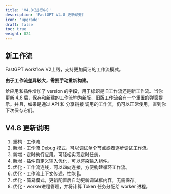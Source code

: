 ```yaml
---
title: 'V4.8(进行中)'
description: 'FastGPT V4.8 更新说明'
icon: 'upgrade'
draft: false
toc: true
weight: 824
---
```


## 新工作流

FastGPT workflow V2上线，支持更加简洁的工作流模式。

**由于工作流差异较大，需要手动重新构建。**

给应用和插件增加了 version 的字段，用于标识是旧工作流还是新工作流。当你更新 4.8 后，保存和新建的工作流均为新版，旧版工作流会有一个重置的弹窗提示。并且，如果是通过 API 和 分享链接 调用的工作流，仍可以正常使用，直到你下次保存它们。

## V4.8 更新说明

1. 重构 - 工作流
2. 新增 - 工作流 Debug 模式，可以调试单个节点或者逐步调试工作流。
3. 新增 - 定时执行应用。可轻松实现定时任务。
4. 新增 - 插件自定义输入优化，可以渲染输入组件。
6. 优化 - 工作流连线，可以四向连接，方便构建循环工作流。
7. 优化 - 工作流上下文传递，性能🚀。
8. 优化 - 简易模式，更新配置后自动更新调试框内容，无需保存。
9. 优化 - worker进程管理，并将计算 Token 任务分配给 worker 进程。